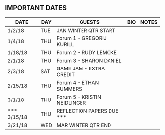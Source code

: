 ## IMPORTANT DATES

| DATE | DAY | GUESTS |BIO| NOTES |
|---|---|---|---|---|
|1/2/18|	TUE|	JAN	WINTER QTR START|||
|1/4/18|	THU|		Forum 1 - GREGORIJ KURILL|||
|1/18/18|	THU|		Forum 2 - RUDY LEMCKE|||
|2/1/18|	THU|		Forum 3  - SHARON DANIEL|||
|2/3/18|	SAT|		GAME JAM - EXTRA CREDIT|||
|2/15/18|	THU|		Forum 4 - ETHAN SUMMERS|||
|3/1/18|	THU|		Forum 5 - KRISTIN NEIDLINGER|||
|*** 3/15/18|	THU	| REFLECTION PAPERS DUE ***|||
|3/21/18|	WED	|MAR	WINTER QTR END|||
